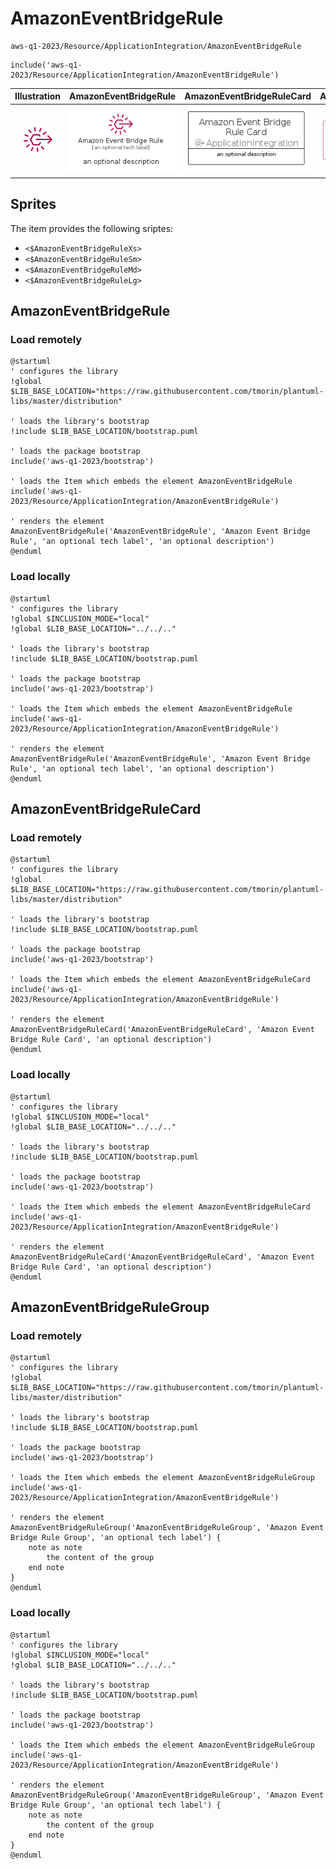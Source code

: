 # AmazonEventBridgeRule


```text
aws-q1-2023/Resource/ApplicationIntegration/AmazonEventBridgeRule
```

```text
include('aws-q1-2023/Resource/ApplicationIntegration/AmazonEventBridgeRule')
```



| Illustration | AmazonEventBridgeRule | AmazonEventBridgeRuleCard | AmazonEventBridgeRuleGroup |
| :---: | :---: | :---: | :---: |
| ![illustration for Illustration](../../../aws-q1-2023/Resource/ApplicationIntegration/AmazonEventBridgeRule.png) | ![illustration for AmazonEventBridgeRule](../../../aws-q1-2023/Resource/ApplicationIntegration/AmazonEventBridgeRule.Local.png) | ![illustration for AmazonEventBridgeRuleCard](../../../aws-q1-2023/Resource/ApplicationIntegration/AmazonEventBridgeRuleCard.Local.png) | ![illustration for AmazonEventBridgeRuleGroup](../../../aws-q1-2023/Resource/ApplicationIntegration/AmazonEventBridgeRuleGroup.Local.png) |



## Sprites
The item provides the following sriptes:

- `<$AmazonEventBridgeRuleXs>`
- `<$AmazonEventBridgeRuleSm>`
- `<$AmazonEventBridgeRuleMd>`
- `<$AmazonEventBridgeRuleLg>`





## AmazonEventBridgeRule

### Load remotely
```plantuml
@startuml
' configures the library
!global $LIB_BASE_LOCATION="https://raw.githubusercontent.com/tmorin/plantuml-libs/master/distribution"

' loads the library's bootstrap
!include $LIB_BASE_LOCATION/bootstrap.puml

' loads the package bootstrap
include('aws-q1-2023/bootstrap')

' loads the Item which embeds the element AmazonEventBridgeRule
include('aws-q1-2023/Resource/ApplicationIntegration/AmazonEventBridgeRule')

' renders the element
AmazonEventBridgeRule('AmazonEventBridgeRule', 'Amazon Event Bridge Rule', 'an optional tech label', 'an optional description')
@enduml
```

### Load locally
```plantuml
@startuml
' configures the library
!global $INCLUSION_MODE="local"
!global $LIB_BASE_LOCATION="../../.."

' loads the library's bootstrap
!include $LIB_BASE_LOCATION/bootstrap.puml

' loads the package bootstrap
include('aws-q1-2023/bootstrap')

' loads the Item which embeds the element AmazonEventBridgeRule
include('aws-q1-2023/Resource/ApplicationIntegration/AmazonEventBridgeRule')

' renders the element
AmazonEventBridgeRule('AmazonEventBridgeRule', 'Amazon Event Bridge Rule', 'an optional tech label', 'an optional description')
@enduml
```

## AmazonEventBridgeRuleCard

### Load remotely
```plantuml
@startuml
' configures the library
!global $LIB_BASE_LOCATION="https://raw.githubusercontent.com/tmorin/plantuml-libs/master/distribution"

' loads the library's bootstrap
!include $LIB_BASE_LOCATION/bootstrap.puml

' loads the package bootstrap
include('aws-q1-2023/bootstrap')

' loads the Item which embeds the element AmazonEventBridgeRuleCard
include('aws-q1-2023/Resource/ApplicationIntegration/AmazonEventBridgeRule')

' renders the element
AmazonEventBridgeRuleCard('AmazonEventBridgeRuleCard', 'Amazon Event Bridge Rule Card', 'an optional description')
@enduml
```

### Load locally
```plantuml
@startuml
' configures the library
!global $INCLUSION_MODE="local"
!global $LIB_BASE_LOCATION="../../.."

' loads the library's bootstrap
!include $LIB_BASE_LOCATION/bootstrap.puml

' loads the package bootstrap
include('aws-q1-2023/bootstrap')

' loads the Item which embeds the element AmazonEventBridgeRuleCard
include('aws-q1-2023/Resource/ApplicationIntegration/AmazonEventBridgeRule')

' renders the element
AmazonEventBridgeRuleCard('AmazonEventBridgeRuleCard', 'Amazon Event Bridge Rule Card', 'an optional description')
@enduml
```

## AmazonEventBridgeRuleGroup

### Load remotely
```plantuml
@startuml
' configures the library
!global $LIB_BASE_LOCATION="https://raw.githubusercontent.com/tmorin/plantuml-libs/master/distribution"

' loads the library's bootstrap
!include $LIB_BASE_LOCATION/bootstrap.puml

' loads the package bootstrap
include('aws-q1-2023/bootstrap')

' loads the Item which embeds the element AmazonEventBridgeRuleGroup
include('aws-q1-2023/Resource/ApplicationIntegration/AmazonEventBridgeRule')

' renders the element
AmazonEventBridgeRuleGroup('AmazonEventBridgeRuleGroup', 'Amazon Event Bridge Rule Group', 'an optional tech label') {
    note as note
        the content of the group
    end note
}
@enduml
```

### Load locally
```plantuml
@startuml
' configures the library
!global $INCLUSION_MODE="local"
!global $LIB_BASE_LOCATION="../../.."

' loads the library's bootstrap
!include $LIB_BASE_LOCATION/bootstrap.puml

' loads the package bootstrap
include('aws-q1-2023/bootstrap')

' loads the Item which embeds the element AmazonEventBridgeRuleGroup
include('aws-q1-2023/Resource/ApplicationIntegration/AmazonEventBridgeRule')

' renders the element
AmazonEventBridgeRuleGroup('AmazonEventBridgeRuleGroup', 'Amazon Event Bridge Rule Group', 'an optional tech label') {
    note as note
        the content of the group
    end note
}
@enduml
```

